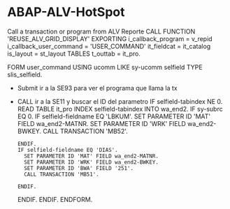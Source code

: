 # ABAP-ALV-HotSpot
Call a transaction or program from ALV Reporte
CALL FUNCTION 'REUSE_ALV_GRID_DISPLAY'
  EXPORTING
    i_callback_program = v_repid
    i_callback_user_command = 'USER_COMMAND'
    it_fieldcat        = it_catalog
    is_layout          = st_layout
  TABLES
    t_outtab           = it_pro.


FORM user_command  USING ucomm    LIKE sy-ucomm
                         selfield TYPE slis_selfield.
* Submit ir a la SE93 para ver el programa que llama la tx
* CALL ir a la SE11 y buscar el ID del parametro
  IF selfield-tabindex NE 0.
    READ TABLE it_pro INDEX selfield-tabindex INTO wa_end2.
    IF sy-subrc EQ 0.
      IF selfield-fieldname EQ 'LBKUM'.
        SET PARAMETER ID 'MAT' FIELD wa_end2-MATNR.
        SET PARAMETER ID 'WRK' FIELD wa_end2-BWKEY.
        CALL TRANSACTION 'MB52'.

      ENDIF.
      IF selfield-fieldname EQ 'DIAS'.
        SET PARAMETER ID 'MAT' FIELD wa_end2-MATNR.
        SET PARAMETER ID 'WRK' FIELD wa_end2-BWKEY.
        SET PARAMETER ID 'BWA' FIELD '251'.
        CALL TRANSACTION 'MB51'.

      ENDIF.

    ENDIF.
  ENDIF.
ENDFORM.
